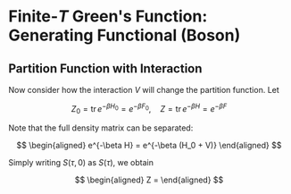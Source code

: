 <style>
    .katex {
        font-size: 1.1em;
    }
    .remark {
        border-radius: 15px;
        padding: 20px;
        background-color: SeaGreen;
        color: White;
    }
    .result {
        border-radius: 15px;
        padding: 20px;
        background-color: DarkSlateBlue;
        color: White;
    }
</style>

# Finite-*T* Green's Function: <br>Generating Functional (Boson)

## Partition Function with Interaction

Now consider how the interaction $V$ will change the partition function. Let

$$
Z_0 = \operatorname{tr} e^{-\beta H_0} = e^{-\beta F_0}, \quad
Z = \operatorname{tr} e^{-\beta H} = e^{-\beta F}
$$

Note that the full density matrix can be separated:

$$
\begin{aligned}
    e^{-\beta H} = e^{-\beta (H_0 + V)}
\end{aligned}
$$

Simply writing $S(\tau,0)$ as $S(\tau)$, we obtain

$$
\begin{aligned}
    Z = 
\end{aligned}
$$

